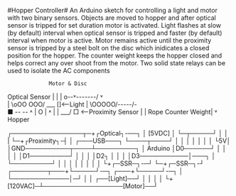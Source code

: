#Hopper Controller#
An Arduino sketch for controlling a light and motor with two binary sensors. Objects are moved to hopper and after optical sensor is tripped for set duration motor is activated. Light flashes at slow (by default) interval when optical sensor is tripped and faster (by default) interval when motor is active. Motor remains active until the proximity sensor is tripped by a steel bolt on the disc which inidicates a closed position for the hopper. The counter weight keeps the hopper closed and helps correct any over shoot from the motor. Two solid state relays can be used to isolate the AC components

				 Motor & Disc
  Optical Sensor       |
         |			   |
      o--˅-------/	   ˅  
      | \oOO OOO/     ___   []<--Light
      |  \OOOOO/-----/-  \
      ■   -- --   ˄ |  O  |
      ˄ 	  |   |  \___/ □ <--Proximity Sensor
      |  	  |  Rope
Counter Weight|
              ˅
            Hopper
	
 ┌────────────────┬─+┌Optical┐-──┐
 │     [5VDC]     │  └─┬─────┘   │
 │       |        └─+┌Proximity┐-┤
 │  ┌───USB───┐	     └────┬────┘ │
 │	│         │        │  │      │
 └5V│         │GND──────────┬────┴─────────┐
    │ Arduino │D0──────┘  │ │              │
    │         │D1─────────┘ │              │
    │         │D2┐          │              │
    │         │D3───────────│───┐          │
  	└─────────┘  │          │   │          │
                 │          │   │          │
				 └+┌─SSR─┐-─┘   └─+┌─SSR─┐-┘
     ┌────────┬───+└─────┘-─┐ ┌───+└─────┘-─┐
     │        └─────────────│─┘             │
     │ 	        ┌──[Light]──┘               │
     │          │                           │
     └+[120VAC]─┴──────────────────[Motor]──┘
	
	
	
	
	
	